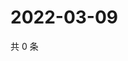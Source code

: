 # 2022-03-09

共 0 条

<!-- BEGIN WEIBO -->
<!-- 最后更新时间 Wed Mar 09 2022 13:14:26 GMT+0800 (China Standard Time) -->

<!-- END WEIBO -->
